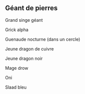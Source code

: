 ## Géant de pierres


Grand singe géant

Grick alpha

Guenaude nocturne
(dans un cercle)

Jeune dragon de cuivre

Jeune dragon noir

Mage drow

Oni

Slaad bleu
